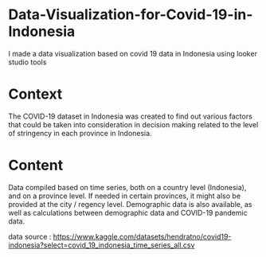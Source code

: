 # Data-Visualization-for-Covid-19-in-Indonesia
I made a data visualization based on covid 19 data in Indonesia using looker studio tools

# Context
The COVID-19 dataset in Indonesia was created to find out various factors that could be taken into consideration in decision making related to the level of stringency in each province in Indonesia.

# Content
Data compiled based on time series, both on a country level (Indonesia), and on a province level. If needed in certain provinces, it might also be provided at the city / regency level.
Demographic data is also available, as well as calculations between demographic data and COVID-19 pandemic data.

data source : https://www.kaggle.com/datasets/hendratno/covid19-indonesia?select=covid_19_indonesia_time_series_all.csv
